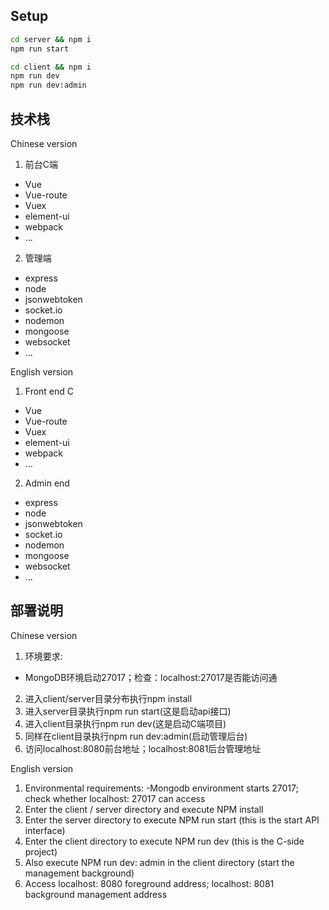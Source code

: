 
## Setup
```bash
cd server && npm i
npm run start

cd client && npm i
npm run dev
npm run dev:admin
```


## 技术栈
Chinese version
1. 前台C端
  - Vue
  - Vue-route
  - Vuex
  - element-ui
  - webpack
  - ...
2. 管理端
  - express
  - node
  - jsonwebtoken
  - socket.io
  - nodemon
  - mongoose
  - websocket
  - ...

English version
1. Front end C
  - Vue
  - Vue-route
  - Vuex
  - element-ui
  - webpack
  - ...

  2. Admin end
  - express
  - node
  - jsonwebtoken
  - socket.io
  - nodemon
  - mongoose
  - websocket
  - ...
## 部署说明
Chinese version
1. 环境要求: 
  - MongoDB环境启动27017；检查：localhost:27017是否能访问通
2. 进入client/server目录分布执行npm install
3. 进入server目录执行npm run start(这是启动api接口)
4. 进入client目录执行npm run dev(这是启动C端项目)
5. 同样在client目录执行npm run dev:admin(启动管理后台)
6. 访问localhost:8080前台地址；localhost:8081后台管理地址

English version
1. Environmental requirements:
-Mongodb environment starts 27017; check whether localhost: 27017 can access 
2. Enter the client / server directory and execute NPM install
3. Enter the server directory to execute NPM run start (this is the start API interface)
4. Enter the client directory to execute NPM run dev (this is the C-side project)
5. Also execute NPM run dev: admin in the client directory (start the management background)
6. Access localhost: 8080 foreground address; localhost: 8081 background management address